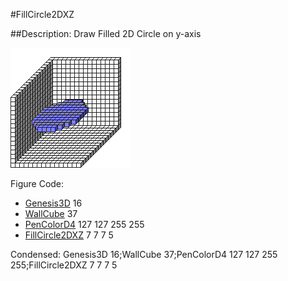 #FillCircle2DXZ

##Description: Draw Filled 2D Circle on y-axis <x> <y> <z> <radius>

![](FillCircle2DXZ.png)

Figure Code:
- [Genesis3D](Genesis3D.md) 16
- [WallCube](WallCube.md) 37
- [PenColorD4](PenColorD4.md) 127 127 255 255
- [FillCircle2DXZ](FillCircle2DXZ.md) 7 7 7 5

Condensed: Genesis3D 16;WallCube 37;PenColorD4 127 127 255 255;FillCircle2DXZ 7 7 7 5

